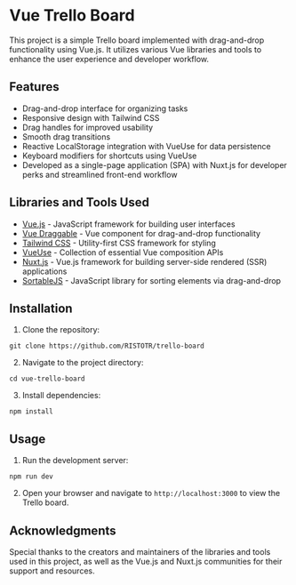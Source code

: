 # Vue Trello Board

This project is a simple Trello board implemented with drag-and-drop functionality using Vue.js. It utilizes various Vue libraries and tools to enhance the user experience and developer workflow.

## Features

- Drag-and-drop interface for organizing tasks
- Responsive design with Tailwind CSS
- Drag handles for improved usability
- Smooth drag transitions
- Reactive LocalStorage integration with VueUse for data persistence
- Keyboard modifiers for shortcuts using VueUse
- Developed as a single-page application (SPA) with Nuxt.js for developer perks and streamlined front-end workflow

## Libraries and Tools Used

- [Vue.js](https://vuejs.org/) - JavaScript framework for building user interfaces
- [Vue Draggable](https://github.com/SortableJS/vue.draggable.next) - Vue component for drag-and-drop functionality
- [Tailwind CSS](https://tailwindcss.com/) - Utility-first CSS framework for styling
- [VueUse](https://vueuse.org/) - Collection of essential Vue composition APIs
- [Nuxt.js](https://nuxtjs.org/) - Vue.js framework for building server-side rendered (SSR) applications
- [SortableJS](https://sortablejs.github.io/Sortable/) - JavaScript library for sorting elements via drag-and-drop

## Installation

1. Clone the repository:

```
git clone https://github.com/RISTOTR/trello-board
```

2. Navigate to the project directory:

```
cd vue-trello-board
```

3. Install dependencies:

```
npm install
```

## Usage

1. Run the development server:

```
npm run dev
```

2. Open your browser and navigate to `http://localhost:3000` to view the Trello board.


## Acknowledgments

Special thanks to the creators and maintainers of the libraries and tools used in this project, as well as the Vue.js and Nuxt.js communities for their support and resources.